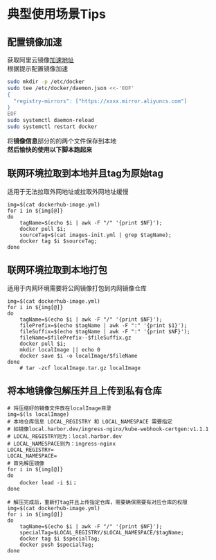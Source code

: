 


# 典型使用场景Tips
## 配置镜像加速
获取阿里云镜像[加速地址](https://cr.console.aliyun.com/cn-hangzhou/instances/mirrors)  
根据提示配置镜像加速  
```bash
sudo mkdir -p /etc/docker
sudo tee /etc/docker/daemon.json <<-'EOF'
{
  "registry-mirrors": ["https://xxxx.mirror.aliyuncs.com"]
}
EOF
sudo systemctl daemon-reload
sudo systemctl restart docker
```

将**镜像信息**部分的的两个文件保存到本地  
**然后愉快的使用以下脚本跑起来**
## 联网环境拉取到本地并且tag为原始tag
适用于无法拉取外网地址或拉取外网地址缓慢

```shell
img=$(cat dockerhub-image.yml)
for i in ${img[@]}
do
    tagName=$(echo $i | awk -F "/" '{print $NF}');
    docker pull $i;
    sourceTag=$(cat images-init.yml | grep $tagName);
    docker tag $i $sourceTag;
done
```


## 联网环境拉取到本地打包

适用于内网环境需要将公网镜像打包到内网镜像仓库
```shell
img=$(cat dockerhub-image.yml)
for i in ${img[@]}
do
    tagName=$(echo $i | awk -F "/" '{print $NF}');
    filePrefix=$(echo $tagName | awk -F ":" '{print $1}');
    fileSuffix=$(echo $tagName | awk -F ":" '{print $NF}');
    fileName=$filePrefix--$fileSuffix.gz
    docker pull $i;
    mkdir localImage || echo 0
    docker save $i -o localImage/$fileName 
done
    # tar -zcf localImage.tar.gz localImage
```

## 将本地镜像包解压并且上传到私有仓库

```shell
# 将压缩好的镜像文件放在localImage目录
img=$(ls localImage)
# 本地仓库信息 LOCAL_REGISTRY 和 LOCAL_NAMESPACE 需要指定
# 如镜像local.harbor.dev/ingress-nginx/kube-webhook-certgen:v1.1.1
# LOCAL_REGISTRY则为：local.harbor.dev
# LOCAL_NAMESPACE则为：ingress-nginx
LOCAL_REGISTRY=
LOCAL_NAMESPACE=
# 首先解压镜像
for i in ${img[@]}
do
    docker load -i $i；
done

# 解压完成后，重新打tag并且上传指定仓库，需要确保需要有对应仓库的权限
img=$(cat dockerhub-image.yml)
for i in ${img[@]}
do
    tagName=$(echo $i | awk -F "/" '{print $NF}');
    specialTag=$LOCAL_REGISTRY/$LOCAL_NAMESPACE/$tagName;
    docker tag $i $specialTag;
    docker push $specialTag;
done
```
